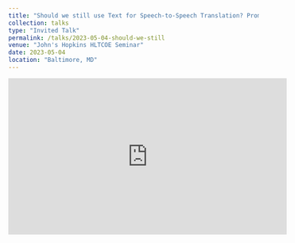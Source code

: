 ```yaml
---
title: "Should we still use Text for Speech-to-Speech Translation? Promise meets Practice"
collection: talks
type: "Invited Talk"
permalink: /talks/2023-05-04-should-we-still
venue: "John's Hopkins HLTCOE Seminar"
date: 2023-05-04
location: "Baltimore, MD"
---
```


<iframe src="https://docs.google.com/presentation/d/e/2PACX-1vQiloWmrO4HoBaysxbPY8wfJsQMUDFtqvJJFoxRpqJwPghoUjzTkTUrvlFRPniUhCcq9QfpRMRgTFW6/embed?start=false&loop=false&delayms=3000" frameborder="0" width="560" height="315" allowfullscreen="true" mozallowfullscreen="true" webkitallowfullscreen="true"></iframe>